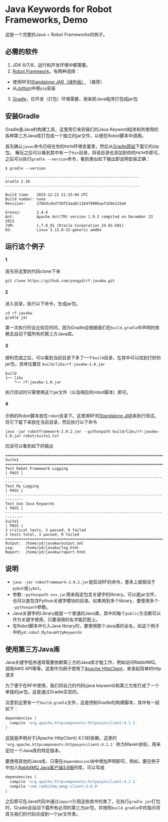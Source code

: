
Java Keywords for Robot Frameworks, Demo
=======================================

这是一个完整的Java + Robot Frameworks的例子。


必需的软件
-----------

1. JDK 6/7/8，运行和开发环境中都需要。
2. [Robot Framework][rf]。有两种选择：
  - 使用RF的[Standalone JAR（绿色版）][rf-standalone] （推荐）
  - 从[Jython][rf-jython]中用`pip`安装
3. [Gradle][gradle]，仅开发（打包）环境需要，用来把Java程序打包成jar包


安装Gradle
----------

Gradle是Java的构建工具，这里用它来将我们的Java Keyword程序和所使用的各种第三方Java库打包成一个独立的jar文件，以便在Robot脚本中调用。

首先确认`javac`命令已经在你的`PATH`环境变量里，然后从[Gradle网站][gradle]下载它的zip包。
解压之后可以看到其中有一个`bin`目录，将该目录也添加到你的`PATH`中即可。
之后可以执行`gradle --version`命令，看到类似如下输出即说明安装正确：

```
$ gradle --version

------------------------------------------------------------
Gradle 2.10
------------------------------------------------------------

Build time:   2015-12-21 21:15:04 UTC
Build number: none
Revision:     276bdcded730f53aa8c11b479986aafa58e124a6

Groovy:       2.4.4
Ant:          Apache Ant(TM) version 1.9.3 compiled on December 23 2013
JVM:          1.7.0_91 (Oracle Corporation 24.91-b01)
OS:           Linux 3.13.0-32-generic amd64
```


运行这个例子
------------

#### 1
首先将这里的代码clone下来

```
git clone https://github.com/yangyd/rf-javakw.git
```

#### 2
进入目录，执行以下命令，生成jar包。

```
cd rf-javakw
gradle jar
```

第一次执行时会比较花时间，因为Gradle会根据我们在`build.gradle`中声明的依赖去自动下载所有的第三方Java库。

#### 3
顺利完成之后，可以看到当前目录下多了一个`build`目录，在其中可以找到打好的jar包，具体位置在 `build/libs/rf-javakw-1.0.jar`

```
build
├── libs
    └── rf-javakw-1.0.jar
```

执行测试时只需使用这个jar文件（以及相应的robot脚本）即可。

#### 4
示例的Robot脚本放在`robot`目录下。这里用RF的[Standalone JAR][rf-standalone]来执行测试。将它下载下来放在当前目录，然后执行以下命令

```shell
java -jar robotframework-2.9.2.jar --pythonpath build/libs/rf-javakw-1.0.jar robot/suite1.txt
```

应该可以看到如下的输出

```
==============================================================================
Suite1
==============================================================================
Test Robot Framework Logging                                          | PASS |
------------------------------------------------------------------------------
Test My Logging                                                       | PASS |
------------------------------------------------------------------------------
Test Use Java Keywords                                                | PASS |
------------------------------------------------------------------------------
Suite1                                                                | PASS |
3 critical tests, 3 passed, 0 failed
3 tests total, 3 passed, 0 failed
==============================================================================
Output:  /home/yd/javakw/output.xml
Log:     /home/yd/javakw/log.html
Report:  /home/yd/javakw/report.html
```


说明
------

- `java -jar robotframework-2.9.2.jar`是启动RF的命令，基本上就相当于`pybot`或`jybot`。
- 参数`--pythonpath xxx.jar`用来指定包含关键字的library。可以是jar文件，也可以是包含Python关键字模块的目录。如果用到多个library，要使用多个`--pythonpath`参数。
- Java关键字的Library就是一个普通的Java类，其中的每个`public`方法都可以作为关键字使用，只要调用的名字能匹配上。
- 在Robot脚本中引入Java library时，要使用那个Java类的全名，如这个例子中的`yd.robot.MyJavaHttpKeywords`

使用第三方Java库
-------------

Java关键字程序通常需要依赖第三方的Java库才能工作，例如访问RabbitMQ，调用AWS API等等。这里作为例子使用了[Apache HttpClient][apache-hc]，来发起简单的http请求

为了便于在RF中使用，我们将自己的代码(java keyword)和第三方库打成了一个单独的jar包，这是通过Gradle实现的。

注意到这里有一个`build.gradle`文件，这是控制Gradle的构建脚本，其中有一段如下：

```groovy
dependencies {
  compile 'org.apache.httpcomponents:httpasyncclient:4.1.1'
}
```

这就是声明对于[Apache HttpClient] 4.1.1的依赖。这里的 `'org.apache.httpcomponents:httpasyncclient:4.1.1'` 称为Maven坐标，用来定位一个Java库的特定版本。

要使用其他的Java库，只需在`dependencies`块中增加声明即可，例如，要在例子中加入[RabbitMQ Java客户端3.6版][amqp]的库，可以写成

```groovy
dependencies {
  compile 'org.apache.httpcomponents:httpasyncclient:4.1.1'
  compile 'com.rabbitmq:amqp-client:3.6.0'
}
```

之后即可在Java代码中通过`import`引用这些库中的类了。在执行`gradle jar`打包时，Gradle会自动下载所有必须的第三方jar包，并按照`build.gradle`中的指示将其与我们的代码合成到一个jar文件里。




[rf]: http://robotframework.org/
[rf-standalone]: https://github.com/robotframework/robotframework/blob/master/INSTALL.rst#standalone-jar-distribution
[rf-jython]: http://jython.org/
[gradle]: http://gradle.org/gradle-download/
[apache-hc]: https://hc.apache.org/
[amqp]: http://search.maven.org/#artifactdetails%7Ccom.rabbitmq%7Camqp-client%7C3.6.0%7Cjar
